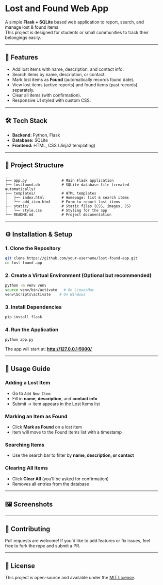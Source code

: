 # Lost and Found Web App

A simple **Flask + SQLite** based web application to report, search, and
manage lost & found items.\
This project is designed for students or small communities to track
their belongings easily.

------------------------------------------------------------------------

## 🚀 Features

-   Add lost items with name, description, and contact info.
-   Search items by name, description, or contact.
-   Mark lost items as **Found** (automatically records found date).
-   View lost items (active reports) and found items (past records)
    separately.
-   Clear all items (with confirmation).
-   Responsive UI styled with custom CSS.

------------------------------------------------------------------------

## 🛠️ Tech Stack

-   **Backend:** Python, Flask
-   **Database:** SQLite
-   **Frontend:** HTML, CSS (Jinja2 templating)

------------------------------------------------------------------------

## 📂 Project Structure

    .
    ├── app.py                # Main Flask application
    ├── lostfound.db          # SQLite database file (created automatically)
    ├── templates/            # HTML templates
    │   ├── index.html        # Homepage: list & search items
    │   └── add_item.html     # Form to report lost items
    ├── static/               # Static files (CSS, images, JS)
    │   └── style.css         # Styling for the app
    └── README.md             # Project documentation

------------------------------------------------------------------------

## ⚙️ Installation & Setup

### 1. Clone the Repository

``` bash
git clone https://github.com/your-username/lost-found-app.git
cd lost-found-app
```

### 2. Create a Virtual Environment (Optional but recommended)

``` bash
python -m venv venv
source venv/bin/activate   # On Linux/Mac
venv\Scripts\activate    # On Windows
```

### 3. Install Dependencies

``` bash
pip install flask
```

### 4. Run the Application

``` bash
python app.py
```

The app will start at: **http://127.0.0.1:5000/**

------------------------------------------------------------------------

## 📖 Usage Guide

### Adding a Lost Item

-   Go to `Add New Item`
-   Fill in **name**, **description**, and **contact info**
-   Submit → item appears in the Lost Items list

### Marking an Item as Found

-   Click **Mark as Found** on a lost item
-   Item will move to the Found Items list with a timestamp

### Searching Items

-   Use the search bar to filter by **name, description, or contact**

### Clearing All Items

-   Click **Clear All** (you'll be asked for confirmation)
-   Removes all entries from the database

------------------------------------------------------------------------

## 🖼️ Screenshots



------------------------------------------------------------------------

## 🤝 Contributing

Pull requests are welcome! If you'd like to add features or fix issues,
feel free to fork the repo and submit a PR.

------------------------------------------------------------------------

## 📜 License

This project is open-source and available under the [MIT
License](LICENSE).
